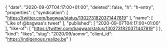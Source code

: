 {
  "date": "2020-09-07T04:17:00+01:00",
  "deleted": false,
  "h": "h-entry",
  "properties": {
    "syndication": [
      "https://twitter.com/bagwaa/status/1302731820371447819"
    ],
    "name": [
      "Like of @bagwaa's tweet"
    ],
    "published": [
      "2020-09-07T04:17:00+01:00"
    ],
    "like-of": [
      "https://twitter.com/bagwaa/status/1302731820371447819"
    ]
  },
  "kind": "likes",
  "slug": "2020/09/aomnr",
  "client_id": "https://indigenous.realize.be"
}
